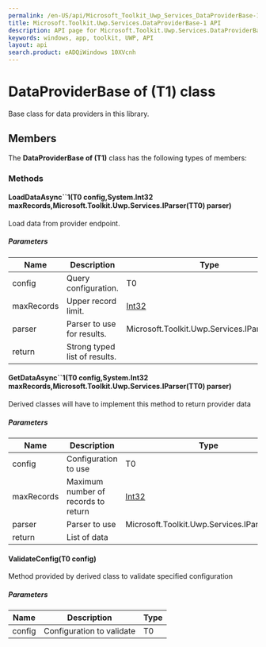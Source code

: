 ```yaml
---
permalink: /en-US/api/Microsoft_Toolkit_Uwp_Services_DataProviderBase-1.htm
title: Microsoft.Toolkit.Uwp.Services.DataProviderBase-1 API 
description: API page for Microsoft.Toolkit.Uwp.Services.DataProviderBase-1
keywords: windows, app, toolkit, UWP, API
layout: api
search.product: eADQiWindows 10XVcnh
---
```



# DataProviderBase of (T1) class

Base class for data providers in this library.

## Members

The **DataProviderBase of (T1)** class has the following types of members:

### Methods

#### LoadDataAsync``1(T0 config,System.Int32 maxRecords,Microsoft.Toolkit.Uwp.Services.IParser(TT0) parser)

Load data from provider endpoint.

##### Parameters



| Name | Description | Type || --- | --- | --- || config | Query configuration. | T0 || maxRecords | Upper record limit. | [Int32](https://msdn.microsoft.com/library/windows/apps/System.Int32) || parser | Parser to use for results. | Microsoft.Toolkit.Uwp.Services.IParser(TT0) || return |Strong typed list of results. |


#### GetDataAsync``1(T0 config,System.Int32 maxRecords,Microsoft.Toolkit.Uwp.Services.IParser(TT0) parser)

Derived classes will have to implement this method to return provider data

##### Parameters



| Name | Description | Type || --- | --- | --- || config | Configuration to use | T0 || maxRecords | Maximum number of records to return | [Int32](https://msdn.microsoft.com/library/windows/apps/System.Int32) || parser | Parser to use | Microsoft.Toolkit.Uwp.Services.IParser(TT0) || return |List of data |


#### ValidateConfig(T0 config)

Method provided by derived class to validate specified configuration

##### Parameters



| Name | Description | Type || --- | --- | --- || config | Configuration to validate | T0 |


